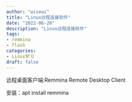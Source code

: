 ```yaml
---
author: "wiseai"
title: "Linux远程连接软件"
date: "2022-06-20"
description: "Linux远程连接软件"
tags:
- remmina
- flash
categories:
- Linux学习
draft: false
---
```


远程桌面客户端:Remmina Remote Desktop Client

安装：apt install remmina